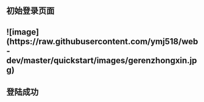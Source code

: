 <h2>初始登录页面<h2>
  ![image](https://raw.githubusercontent.com/ymj518/web-dev/master/quickstart/images/gerenzhongxin.jpg)
<br>
<h2>登陆成功<h2>


